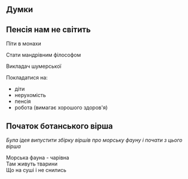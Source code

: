 ## Думки

## Пенсія нам не світить

Піти в монахи

Стати мандрівним філософом

Викладач шумерської

Покладатися на:
 - діти
 - нерухомість
 - пенсія
 - робота (вимагає хорошого здоров'я)

## Початок ботанського вірша

_Була ідея випустити збірку віршів про морську фауну і почати з цього вірша_

Морська фауна - чарівна  
Там живуть тварини  
Що на суші і не снились  
